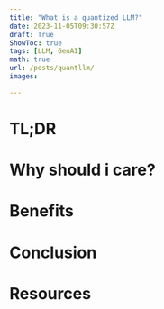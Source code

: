 ```yaml
---
title: "What is a quantized LLM?"
date: 2023-11-05T09:30:57Z
draft: True
ShowToc: true
tags: [LLM, GenAI]
math: true
url: /posts/quantllm/
images:

---
```


# TL;DR

# Why should i care?

# Benefits

# Conclusion

# Resources